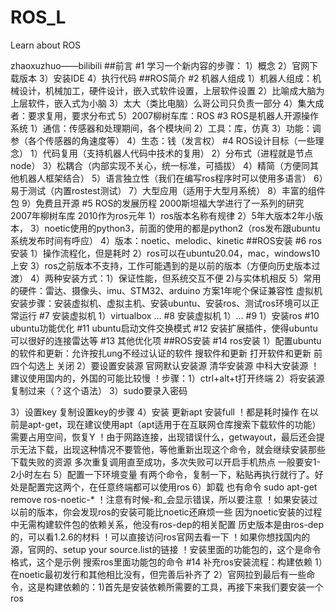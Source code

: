 # ROS_L
Learn about ROS

zhaoxuzhuo——bilibili
##前言
#1
学习一个新内容的步骤：
1）概念
2）官网下载版本
3）安装IDE
4）执行代码
##ROS简介
#2
机器人组成
1）机器人组成：机械设计，机械加工，硬件设计，嵌入式软件设置，上层软件设置
2）比喻成大脑为上层软件，嵌入式为小脑
3）太大（类比电脑）么哥公司只负责一部分
4）集大成者：要求复用，要求分布式
5）2007柳树车库：ROS
#3
ROS是机器人开源操作系统
1）通信：传感器和处理期间，各个模块间
2）工具：库，仿真
3）功能：调参（各个传感器的角速度等）
4）生态：钱（发言权）
#4
ROS设计目标（一些理念）
1）代码复用（支持机器人代码中技术的复用）
2）分布式（进程就是节点node）
3）松耦合（内部实现不关心，统一标准，可插拔）
4）精简（方便同其他机器人框架结合）
5）语言独立性（我们在编写ros程序时可以使用多语言）
6）易于测试（内置rostest测试）
7）大型应用（适用于大型月系统）
8）丰富的组件包
9）免费且开源
#5
ROS的发展历程
2000斯坦福大学进行了一系列的研究
2007年柳树车库
2010作为ros元年
1）ros版本名称有规律
2）5年大版本2年小版本，
3）noetic使用的python3，前面的使用的都是python2（ros发布跟ubuntu系统发布时间有呼应）
4）版本：noetic、melodic、kinetic
##ROS安装
#6
ros安装
1）操作流程化，但是耗时
2）ros可以在ubuntu20.04，mac，windows10上安
3）ros之前版本不支持，工作可能遇到的是以前的版本（方便向历史版本过渡）
4）两种安装方式：1）保证性能，但系统交互不便 2)与实体机相反
5）常用的硬件：雷达、摄像头、imu、STM32、arduino
方案1年呢个保证兼容性
虚拟机安装步骤：安装虚拟机、虚拟主机、安装ubuntu、安装ros、测试ros环境可以正常运行
#7
安装虚拟机
1）virtualbox
...
#8
安装虚拟机
1）...
#9
1）安装ros
#10
ubuntu功能优化
#11
ubuntu启动文件交换模式
#12
安装扩展插件，使得ubuntu可以很好的连接雷达等
#13
其他优化项
##ROS安装
#14
ros安装
1）配置ubuntu的软件和更新：允许按扎ung不经过认证的软件
搜软件和更新
打开软件和更新
前四个勾选上
关闭
2）要设置安装源
官网默认安装源
清华安装源
中科大安装源
！建议使用国内的，外国的可能比较慢
！步骤：1）ctrl+alt+t打开终端
2）将安装源复制过来（？这个语法）
3）sudo要录入密码

3）设置key
复制设置key的步骤
4）安装
更新apt
安装full
！都是耗时操作
在以前是apt-get，现在建议使用apt（apt适用于在互联网仓库搜索下载软件的功能）
需要占用空间，恢复Y
！由于网路连接，出现错误什么，getwayout，最后还会提示无法下载，出现这种情况不要管他，等他重新出现这个命令，就会继续安装那些下载失败的资源
多次重复调用直至成功，多次失败可以开启手机热点
一般要安1-2小时左右
5）配置一下环境变量
有两个命令，复制一下，粘贴再执行就行了。好处是配置完这两个，在任意终端都可以使用ros
6）卸载
也有命令
sudo apt-get remove ros-noetic-*
！注意有时候-和_会显示错误，所以要注意
！如果安装过以前的版本，你会发现ros的安装可能比noetic还麻烦一些
因为noetic安装的过程中无需构建软件包的依赖关系，他没有ros-dep的相关配置
历史版本是由ros-dep的，可以看1.2.6的材料
！可以直接访问ros官网去看一下
！如果你想找国内的源，官网的、setup your source.list的链接
！安装里面的功能包的，这个是命令格式，这个是示例
搜索ros里面功能包的命令
#14
补充ros安装流程：构建依赖
1）在noetic最初发行和其他相比没有，但完善后补齐了
2）官网拉到最后有一些命令，这是构建依赖的：1)首先是安装依赖所需要的工具，再接下来我们要安装一个ros
